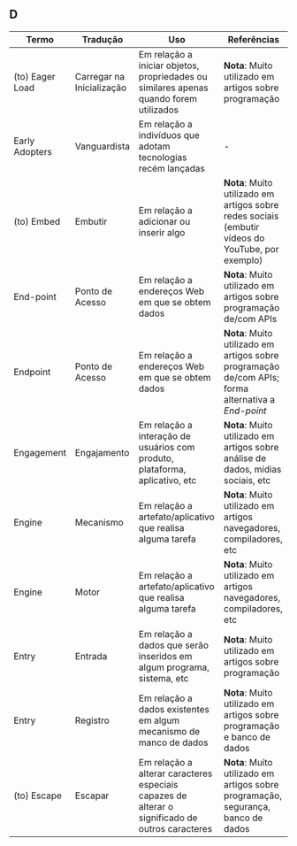 ## D
Termo | Tradução | Uso | Referências
--- | --- | --- | ---
(to) Eager Load | Carregar na Inicialização | Em relação a iniciar objetos, propriedades ou similares apenas quando forem utilizados | **Nota**: Muito utilizado em artigos sobre programação
Early Adopters | Vanguardista | Em relação a indivíduos que adotam tecnologias recém lançadas | -
(to) Embed | Embutir | Em relação a adicionar ou inserir algo | **Nota**: Muito utilizado em artigos sobre redes sociais (embutir vídeos do YouTube, por exemplo)
End-point | Ponto de Acesso | Em relação a endereços Web em que se obtem dados | **Nota**: Muito utilizado em artigos sobre programação de/com APIs
Endpoint | Ponto de Acesso | Em relação a endereços Web em que se obtem dados | **Nota**: Muito utilizado em artigos sobre programação de/com APIs; forma alternativa a _End-point_
Engagement | Engajamento | Em relação a interação de usuários com produto, plataforma, aplicativo, etc | **Nota**: Muito utilizado em artigos sobre análise de dados, mídias sociais, etc
Engine | Mecanismo | Em relação a artefato/aplicativo que realisa alguma tarefa | **Nota**: Muito utilizado em artigos navegadores, compiladores, etc
Engine | Motor | Em relação a artefato/aplicativo que realisa alguma tarefa | **Nota**: Muito utilizado em artigos navegadores, compiladores, etc
Entry | Entrada | Em relação a dados que serão inseridos em algum programa, sistema, etc | **Nota**: Muito utilizado em artigos sobre programação
Entry | Registro | Em relação a dados existentes em algum mecanismo de manco de dados | **Nota**: Muito utilizado em artigos sobre programação e banco de dados
(to) Escape | Escapar | Em relação a alterar caracteres especiais capazes de alterar o significado de outros caracteres | **Nota**: Muito utilizado em artigos sobre programação, segurança, banco de dados
